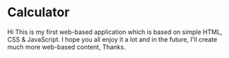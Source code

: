 # Calculator
Hi
This is my first web-based application which is based on simple HTML, CSS & JavaScript. I hope you all enjoy it a lot and in the future, I'll create much more web-based content, Thanks.

